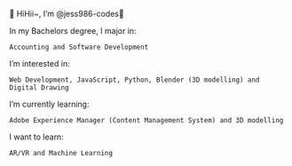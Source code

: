 👋 HiHii~, I’m @jess986-codes👋

In my Bachelors degree, I major in:
```
Accounting and Software Development
```
I’m interested in:
```
Web Development, JavaScript, Python, Blender (3D modelling) and Digital Drawing
```
I’m currently learning:
```
Adobe Experience Manager (Content Management System) and 3D modelling
```
I want to learn:
```
AR/VR and Machine Learning 
```



<!---
jess986-codes/jess986-codes is a ✨ special ✨ repository because its `README.md` (this file) appears on your GitHub profile.
You can click the Preview link to take a look at your changes.
--->
